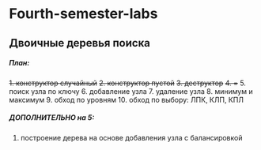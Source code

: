 # Fourth-semester-labs

## Двоичные деревья поиска

##### План:
~~1. конструктор случайный~~
~~2. конструктор пустой~~
~~3. деструктор~~
~~4. =~~
5. поиск узла по ключу
6. добавление узла
7. удаление узла
8. минимум и максимум
9. обход по уровням
10. обход по выбору: ЛПК, КЛП, КПЛ

##### ДОПОЛНИТЕЛЬНО на 5:
1. построение дерева на основе добавления узла с балансировкой

